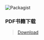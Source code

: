 


![Packagist](https://img.shields.io/packagist/l/doctrine/orm.svg)


### PDF书籍下载

> [Download](https://github.com/Pleuvoir/learning-doc/blob/master/books/download.md)
